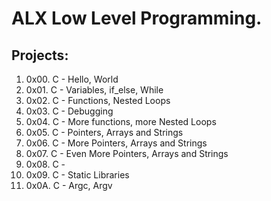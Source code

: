 # ALX Low Level Programming.
## Projects:
1. 0x00. C - Hello, World
2. 0x01. C - Variables, if_else, While
3. 0x02. C - Functions, Nested Loops
4. 0x03. C - Debugging
5. 0x04. C - More functions, more Nested Loops
6. 0x05. C - Pointers, Arrays and Strings
7. 0x06. C - More Pointers, Arrays and Strings
8. 0x07. C - Even More Pointers, Arrays and Strings
9. 0x08. C -
10. 0x09. C - Static Libraries
11. 0x0A. C - Argc, Argv
